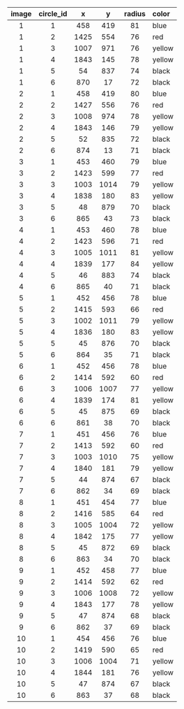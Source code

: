 | image | circle_id |   x  |   y  | radius | color  |
|:-----:|:---------:|:----:|:----:|:------:|:-------|
|  1    |     1     |  458 |  419 |   81   | blue   |
|  1    |     2     |  1425 |  554 |   76   | red   |
|  1    |     3     |  1007 |  971 |   76   | yellow   |
|  1    |     4     |  1843 |  145 |   78   | yellow   |
|  1    |     5     |  54 |  837 |   74   | black   |
|  1    |     6     |  870 |  17 |   72   | black   |
|  2    |     1     |  458 |  419 |   80   | blue   |
|  2    |     2     |  1427 |  556 |   76   | red   |
|  2    |     3     |  1008 |  974 |   78   | yellow   |
|  2    |     4     |  1843 |  146 |   79   | yellow   |
|  2    |     5     |  52 |  835 |   72   | black   |
|  2    |     6     |  874 |  13 |   71   | black   |
|  3    |     1     |  453 |  460 |   79   | blue   |
|  3    |     2     |  1423 |  599 |   77   | red   |
|  3    |     3     |  1003 |  1014 |   79   | yellow   |
|  3    |     4     |  1838 |  180 |   83   | yellow   |
|  3    |     5     |  48 |  879 |   70   | black   |
|  3    |     6     |  865 |  43 |   73   | black   |
|  4    |     1     |  453 |  460 |   78   | blue   |
|  4    |     2     |  1423 |  596 |   71   | red   |
|  4    |     3     |  1005 |  1011 |   81   | yellow   |
|  4    |     4     |  1839 |  177 |   84   | yellow   |
|  4    |     5     |  46 |  883 |   74   | black   |
|  4    |     6     |  865 |  40 |   71   | black   |
|  5    |     1     |  452 |  456 |   78   | blue   |
|  5    |     2     |  1415 |  593 |   66   | red   |
|  5    |     3     |  1002 |  1011 |   79   | yellow   |
|  5    |     4     |  1836 |  180 |   83   | yellow   |
|  5    |     5     |  45 |  876 |   70   | black   |
|  5    |     6     |  864 |  35 |   71   | black   |
|  6    |     1     |  452 |  456 |   78   | blue   |
|  6    |     2     |  1414 |  592 |   60   | red   |
|  6    |     3     |  1006 |  1007 |   77   | yellow   |
|  6    |     4     |  1839 |  174 |   81   | yellow   |
|  6    |     5     |  45 |  875 |   69   | black   |
|  6    |     6     |  861 |  38 |   70   | black   |
|  7    |     1     |  451 |  456 |   76   | blue   |
|  7    |     2     |  1413 |  592 |   60   | red   |
|  7    |     3     |  1003 |  1010 |   75   | yellow   |
|  7    |     4     |  1840 |  181 |   79   | yellow   |
|  7    |     5     |  44 |  874 |   67   | black   |
|  7    |     6     |  862 |  34 |   69   | black   |
|  8    |     1     |  451 |  454 |   77   | blue   |
|  8    |     2     |  1416 |  585 |   64   | red   |
|  8    |     3     |  1005 |  1004 |   72   | yellow   |
|  8    |     4     |  1842 |  175 |   77   | yellow   |
|  8    |     5     |  45 |  872 |   69   | black   |
|  8    |     6     |  863 |  34 |   70   | black   |
|  9    |     1     |  452 |  458 |   77   | blue   |
|  9    |     2     |  1414 |  592 |   62   | red   |
|  9    |     3     |  1006 |  1008 |   72   | yellow   |
|  9    |     4     |  1843 |  177 |   78   | yellow   |
|  9    |     5     |  47 |  874 |   68   | black   |
|  9    |     6     |  862 |  37 |   69   | black   |
|  10    |     1     |  454 |  456 |   76   | blue   |
|  10    |     2     |  1419 |  590 |   65   | red   |
|  10    |     3     |  1006 |  1004 |   71   | yellow   |
|  10    |     4     |  1844 |  181 |   76   | yellow   |
|  10    |     5     |  47 |  874 |   67   | black   |
|  10    |     6     |  863 |  37 |   68   | black   |
